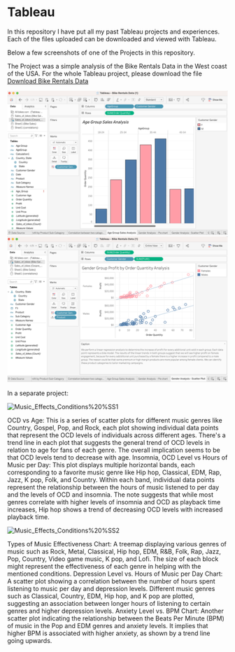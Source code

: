 # Tableau
In this repository I have put all my past Tableau projects and experiences. Each of the files uploaded can be downloaded and viewed with Tableau. 

Below a few screenshots of one of the Projects in this repository.

The Project was a simple analysis of the Bike Rentals Data in the West coast of the USA. For the whole Tableau project, please download the file [Download Bike Rentals Data](Bike%20Rentals%20Data.twbx)


![Bike Rental Screenshot](BikeRental.Screenshot2.png)
![Bike Rental Screenshot](BikeRental.Screenshot1.png)

In a separate project:

![Music_Effects_Conditions%20%SS1](Music_Effects_Conditions%20%SS1.png)

OCD vs Age: This is a series of scatter plots for different music genres like Country, Gospel, Pop, and Rock, each plot showing individual data points that represent the OCD levels of individuals across different ages. There's a trend line in each plot that suggests the general trend of OCD levels in relation to age for fans of each genre. The overall implication seems to be that OCD levels tend to decrease with age. Insomnia, OCD Level vs Hours of Music per Day: This plot displays multiple horizontal bands, each corresponding to a favorite music genre like Hip hop, Classical, EDM, Rap, Jazz, K pop, Folk, and Country. Within each band, individual data points represent the relationship between the hours of music listened to per day and the levels of OCD and insomnia. The note suggests that while most genres correlate with higher levels of insomnia and OCD as playback time increases, Hip hop shows a trend of decreasing OCD levels with increased playback time.

![Music_Effects_Conditions%20%SS2](Music_Effects_Conditions%20%SS1.png)

Types of Music Effectiveness Chart: A treemap displaying various genres of music such as Rock, Metal, Classical, Hip hop, EDM, R&B, Folk, Rap, Jazz, Pop, Country, Video game music, K pop, and Lofi. The size of each block might represent the effectiveness of each genre in helping with the mentioned conditions. Depression Level vs. Hours of Music per Day Chart: A scatter plot showing a correlation between the number of hours spent listening to music per day and depression levels. Different music genres such as Classical, Country, EDM, Hip hop, and K pop are plotted, suggesting an association between longer hours of listening to certain genres and higher depression levels. Anxiety Level vs. BPM Chart: Another scatter plot indicating the relationship between the Beats Per Minute (BPM) of music in the Pop and EDM genres and anxiety levels. It implies that higher BPM is associated with higher anxiety, as shown by a trend line going upwards.

